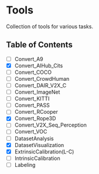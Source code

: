 # Tools

Collection of tools for various tasks.

## Table of Contents

- [ ] Convert_A9
- [x] Convert_AIHub_Cits
- [ ] Convert_COCO
- [ ] Convert_CrowdHuman
- [ ] Convert_DAIR_V2X_C
- [ ] Convert_ImageNet
- [ ] Convert_KITTI
- [ ] Convert_PASS
- [ ] Convert_RCooper
- [x] Convert_Rope3D
- [ ] Convert_V2X_Seq_Perception
- [ ] Convert_VOC
- [ ] DatasetAnalysis
- [x] DatasetVisualization
- [x] ExtrinsicCalibration(L-C)
- [ ] IntrinsicCalibration
- [ ] Labeling
